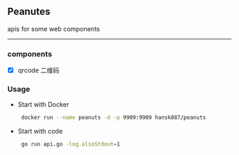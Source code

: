 ## Peanutes 
apis for some web components

---
### components
 - [x] qrcode 二维码

### Usage

- Start with Docker  
    ```bash  
     docker run --name peanuts -d -p 9909:9909 hansk887/peanuts 
    ```

- Start with code
    ```bash
     go run api.go -log.alsoStdout=1
    ```

